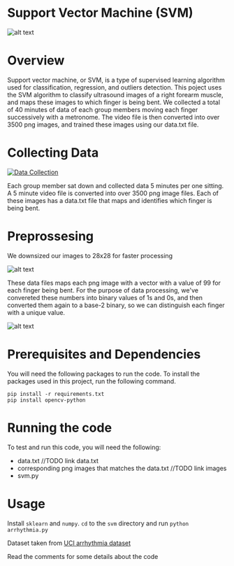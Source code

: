 # Support Vector Machine (SVM)
![alt text](https://amitranga.files.wordpress.com/2014/03/image44.png)

# Overview
Support vector machine, or SVM, is a type of supervised learning algorithm used for classification, regression, and outliers detection. This poject uses the SVM algorithm to classify ultrasound images of a right forearm muscle, and maps these images to which finger is being bent. We collected a total of 40 minutes of data of each group members moving each finger successively with a metronome. The video file is then converted into over 3500 png images, and trained these images using our data.txt file. 



# Collecting Data
[![Data Collection](https://img.youtube.com/vi/F-FhXAFbLvs/0.jpg)](https://www.youtube.com/watch?v=F-FhXAFbLvs&feature=youtu.be "ultrasound video")

Each group member sat down and collected data 5 minutes per one sitting. A 5 minute video file is converted into over 3500 png image files. Each of these images has a data.txt file that maps and identifies which finger is being bent. 

# Preprossesing
We downsized our images to 28x28 for faster processing

![alt text](https://i.imgur.com/2yLonV2.png)

These data files maps each png image with a vector with a value of 99 for each finger being bent. For the purpose of data processing, we've convereted these numbers into binary values of 1s and 0s, and then converted them again to a base-2 binary, so we can distinguish each finger with a unique value. 

![alt text](https://i.imgur.com/sepKeoR.png) 

# 

# Prerequisites and Dependencies
You will need the following packages to run the code. To install the packages used in this project, run the following command.
```
pip install -r requirements.txt
pip install opencv-python
```






# Running the code

To test and run this code, you will need the following:
  * data.txt  //TODO link data.txt
  * corresponding png images that matches the data.txt //TODO link images 
  * svm.py


#

# Usage

Install `sklearn` and `numpy`. `cd` to the `svm` directory and run `python arrhythmia.py`

Dataset taken from [UCI arrhythmia dataset](https://archive.ics.uci.edu/ml/machine-learning-databases/arrhythmia/)

Read the comments for some details about the code
